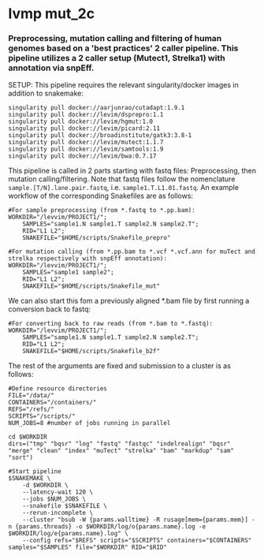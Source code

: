 # lvmp mut_2c



### Preprocessing, mutation calling and filtering of human genomes based on a 'best practices' 2 caller pipeline. This pipeline utilizes a 2 caller setup (Mutect1, Strelka1) with annotation via snpEff.

SETUP: This pipeline requires the relevant singularity/docker images in addition to snakemake:
    
    singularity pull docker://aarjunrao/cutadapt:1.9.1
    singularity pull docker://levim/dsprepro:1.1
    singularity pull docker://levim/hgmut:1.0
    singularity pull docker://levim/picard:2.11
    singularity pull docker://broadinstitute/gatk3:3.8-1
    singularity pull docker://levim/mutect:1.1.7
    singularity pull docker://levim/samtools:1.9
    singularity pull docker://levim/bwa:0.7.17

This pipeline is called in 2 parts starting with fastq files: Preprocessing, then  mutation calling/filtering. Note that fastq files follow the nomenclature `sample.[T/N].lane.pair.fastq`, i.e. `sample1.T.L1.01.fastq`. An example workflow of the corresponding Snakefiles are as follows:

    #For sample preprocessing (from *.fastq to *.pp.bam):
    WORKDIR="/levvim/PROJECT1/";
        SAMPLES="sample1.N sample1.T sample2.N sample2.T";
        RID="L1 L2"; 
        SNAKEFILE="$HOME/scripts/Snakefile_prepro" 

    #For mutation calling (from *.pp.bam to *.vcf *.vcf.ann for muTect and strelka respectively with snpEff annotation):
    WORKDIR="/levvim/PROJECT1/"; 
        SAMPLES="sample1 sample2"; 
        RID="L1 L2"; 
        SNAKEFILE="$HOME/scripts/Snakefile_mut" 

We can also start this fom a previously aligned \*.bam file by first running a conversion back to fastq:

    #For converting back to raw reads (from *.bam to *.fastq):
    WORKDIR="/levvim/PROJECT1/"; 
        SAMPLES="sample1.N sample1.T sample2.N sample2.T"; 
        RID="L1 L2"; 
        SNAKEFILE="$HOME/scripts/Snakefile_b2f" 

The rest of the arguments are fixed and submission to a cluster is as follows:

    #Define resource directories
    FILE="/data/"
    CONTAINERS="/containers/"
    REFS="/refs/"
    SCRIPTS="/scripts/"
    NUM_JOBS=8 #number of jobs running in parallel 

    cd $WORKDIR 
    dirs=("tmp" "bqsr" "log" "fastq" "fastqc" "indelrealign" "bqsr" "merge" "clean" "index" "muTect" "strelka" "bam" "markdup" "sam" "sort")

    #Start pipeline
    $SNAKEMAKE \
        -d $WORKDIR \
        --latency-wait 120 \
        --jobs $NUM_JOBS \
        --snakefile $SNAKEFILE \
        --rerun-incomplete \
        --cluster "bsub -W {params.walltime} -R rusage[mem={params.mem}] -n {params.threads} -o $WORKDIR/log/o{params.name}.log -e $WORKDIR/log/e{params.name}.log" \
        --config refs="$REFS" scripts="$SCRIPTS" containers="$CONTAINERS" samples="$SAMPLES" file="$WORKDIR" RID="$RID"
